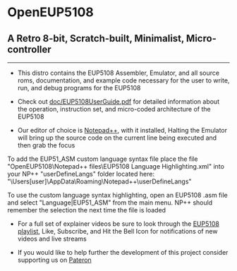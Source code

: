 # OpenEUP5108
## A Retro 8-bit, Scratch-built, Minimalist, Micro-controller
---
- This distro contains the EUP5108 Assembler, Emulator, and all source roms, documentation, and example code necessary for the user to write, run, and debug programs for the EUP5108
  
- Check out [doc/EUP5108UserGuide.pdf](https://github.com/Emil-DV/OpenEUP5108/blob/main/doc/EUP5108UsersGuide.pdf) for detailed information about the operation, instruction set, and micro-coded architecture of the EUP5108
  
- Our editor of choice is [Notepad++](https://notepad-plus-plus.org/), with it installed, Halting the Emulator will bring up the source code on the current line being executed and then grab the focus
  
To add the EUP51_ASM custom language syntax file place the file "OpenEUP5108\Notepad++ files\EUP5108 Language Highlighting.xml" into your NP++ "userDefineLangs" folder located here: "\Users\[user]\AppData\Roaming\Notepad++\userDefineLangs"
  
To use the custom language syntax highlighting, open an EUP5108 .asm file and select "Language|EUP51_ASM" from the main menu. NP++ should remember the selection the next time the file is loaded
  
- For a full set of explainer videos be sure to look through the [EUP5108 playlist](https://www.youtube.com/playlist?list=PLutzSUqCeqd2JNwKN7Za1qZU8AJ8HDwoR), Like, Subscribe, and Hit the Bell Icon for notifications of new videos and live streams
  
- If you would like to help further the development of this project consider supporting us on [Pateron](https://www.patreon.com/eunumpluribus)
